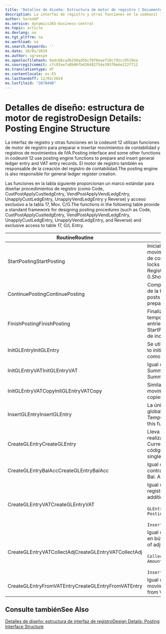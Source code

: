 ```yaml
---
title: 'Detalles de diseño: Estructura de motor de registro | Documentos de Microsoft'
description: La interfaz de registro y otras funciones en la codeunit 12 utilizan funciones de motor de registro para preparar e insertar movimientos de contabilidad y registros de movimientos de IVA. El motor de registro también es responsable de la creación del registro de contabilidad.
author: SorenGP
ms.service: dynamics365-business-central
ms.topic: article
ms.devlang: na
ms.tgt_pltfrm: na
ms.workload: na
ms.search.keywords: ''
ms.date: 10/01/2019
ms.author: sgroespe
ms.openlocfilehash: 0adc68cadb250ad56cf070eaef10c791cc9519ea
ms.sourcegitcommit: cfc92eefa8b06fb426482f54e393f0e6e222f712
ms.translationtype: HT
ms.contentlocale: es-ES
ms.lasthandoff: 12/03/2019
ms.locfileid: "2878490"
---
```

# <a name="design-details-posting-engine-structure"></a><span data-ttu-id="9c62d-104">Detalles de diseño: estructura de motor de registro</span><span class="sxs-lookup"><span data-stu-id="9c62d-104">Design Details: Posting Engine Structure</span></span>
<span data-ttu-id="9c62d-105">La interfaz de registro y otras funciones en la codeunit 12 utilizan funciones de motor de registro para preparar e insertar movimientos de contabilidad y registros de movimientos de IVA.</span><span class="sxs-lookup"><span data-stu-id="9c62d-105">Posting interface and some other functions in codeunit 12 use posting engine functions to prepare and insert general ledger entry and VAT entry records.</span></span> <span data-ttu-id="9c62d-106">El motor de registro también es responsable de la creación del registro de contabilidad.</span><span class="sxs-lookup"><span data-stu-id="9c62d-106">The posting engine is also responsible for general ledger register creation.</span></span>  
  
 <span data-ttu-id="9c62d-107">Las funciones en la tabla siguiente proporcionan un marco estándar para diseñar procedimientos de registro (como Code, CustPostApplyCustledgEntry, VendPostApplyVendLedgEntry, UnapplyCustLedgEntry, UnapplyVendLedgEntry y Reverse) y acceso exclusivo a la tabla 17, Mov. C/G.</span><span class="sxs-lookup"><span data-stu-id="9c62d-107">The functions in the following table provide a standard framework for designing posting procedures (such as Code, CustPostApplyCustledgEntry, VendPostApplyVendLedgEntry, UnapplyCustLedgEntry, UnapplyVendLedgEntry, and Reverse) and exclusive access to table 17, G/L Entry.</span></span>  
  
|<span data-ttu-id="9c62d-108">Routine</span><span class="sxs-lookup"><span data-stu-id="9c62d-108">Routine</span></span>|<span data-ttu-id="9c62d-109">Description</span><span class="sxs-lookup"><span data-stu-id="9c62d-109">Description</span></span>|  
|-------------|---------------------------------------|  
|<span data-ttu-id="9c62d-110">StartPosting</span><span class="sxs-lookup"><span data-stu-id="9c62d-110">StartPosting</span></span>|<span data-ttu-id="9c62d-111">Inicializa el búfer de registro TempGLEntryBuf, bloquea las tablas de movimientos de contabilidad y de IVA e inicializa el periodo contable, el registro de contabilidad y el tipo de cambio.</span><span class="sxs-lookup"><span data-stu-id="9c62d-111">Initializes posting buffer TempGLEntryBuf, locks G/L Entry and VAT Entry tables, and initializes Accounting Period, G/L Register, and Exchange Rate.</span></span> <span data-ttu-id="9c62d-112">Si se le llama solo una vez, NextEntryNo es 0.</span><span class="sxs-lookup"><span data-stu-id="9c62d-112">Should be called only once, then NextEntryNo is 0.</span></span>|  
|<span data-ttu-id="9c62d-113">ContinuePosting</span><span class="sxs-lookup"><span data-stu-id="9c62d-113">ContinuePosting</span></span>|<span data-ttu-id="9c62d-114">Comprueba y registra el IVA no realizado para el incremento NextTransactionNo de la transacción anterior y prepara el registro de la línea siguiente.</span><span class="sxs-lookup"><span data-stu-id="9c62d-114">Checks and posts unrealized VAT for previous transaction increment NextTransactionNo and prepares post of next line.</span></span>|  
|<span data-ttu-id="9c62d-115">FinishPosting</span><span class="sxs-lookup"><span data-stu-id="9c62d-115">FinishPosting</span></span>|<span data-ttu-id="9c62d-116">Finaliza el registro insertando los movimientos de contabilidad desde el búfer temporal a la tabla de la base de datos.</span><span class="sxs-lookup"><span data-stu-id="9c62d-116">Completes posting by inserting G/L entries from temporary buffer into database table.</span></span> <span data-ttu-id="9c62d-117">Se utiliza siempre con StartPosting.</span><span class="sxs-lookup"><span data-stu-id="9c62d-117">Always used together with StartPosting.</span></span> <span data-ttu-id="9c62d-118">Comprueba la presencia de inconsistencias.</span><span class="sxs-lookup"><span data-stu-id="9c62d-118">Checks for inconsistencies.</span></span>|  
|<span data-ttu-id="9c62d-119">InitGLEntry</span><span class="sxs-lookup"><span data-stu-id="9c62d-119">InitGLEntry</span></span>|<span data-ttu-id="9c62d-120">Se utiliza para inicializar un nuevo movimiento de contabilidad para la línea</span><span class="sxs-lookup"><span data-stu-id="9c62d-120">Used to initialize new G/L entry for Gen.</span></span> <span data-ttu-id="9c62d-121">de diario general.</span><span class="sxs-lookup"><span data-stu-id="9c62d-121">Jnl Line.</span></span> <span data-ttu-id="9c62d-122">Devuelve GLEntry como parámetro.</span><span class="sxs-lookup"><span data-stu-id="9c62d-122">Returns GLEntry as parameter.</span></span>|  
|<span data-ttu-id="9c62d-123">InitGLEntryVAT</span><span class="sxs-lookup"><span data-stu-id="9c62d-123">InitGLEntryVAT</span></span>|<span data-ttu-id="9c62d-124">Igual que InitGLEntry, pero también asigna Cta. contrapartida y SummarizeVAT.</span><span class="sxs-lookup"><span data-stu-id="9c62d-124">Same as InitGLEntry, but also assigns Bal. Account No. and SummarizeVAT.</span></span>|  
|<span data-ttu-id="9c62d-125">InitGLEntryVATCopy</span><span class="sxs-lookup"><span data-stu-id="9c62d-125">InitGLEntryVATCopy</span></span>|<span data-ttu-id="9c62d-126">Similar a InitGLEntryVAT, pero también copia datos de grupos de registro desde movimientos de IVA antes de SummarizeVAT.</span><span class="sxs-lookup"><span data-stu-id="9c62d-126">Similar to InitGLEntryVAT, but also copies posting groups data from VAT Entry before SummarizeVAT.</span></span>|  
|<span data-ttu-id="9c62d-127">InsertGLEntry</span><span class="sxs-lookup"><span data-stu-id="9c62d-127">InsertGLEntry</span></span>|<span data-ttu-id="9c62d-128">La única función que inserta el movimiento de contabilidad general en la tabla global TempGLEntryBuf.</span><span class="sxs-lookup"><span data-stu-id="9c62d-128">The only function that inserts G/L entry into global TempGLEntryBuf table.</span></span> <span data-ttu-id="9c62d-129">Utilice siempre esta función para insertar.</span><span class="sxs-lookup"><span data-stu-id="9c62d-129">Always use this function for insert.</span></span>|  
|<span data-ttu-id="9c62d-130">CreateGLEntry</span><span class="sxs-lookup"><span data-stu-id="9c62d-130">CreateGLEntry</span></span>|<span data-ttu-id="9c62d-131">Lleva a cabo una acción InitGLEntry, asigna un importe adicional de divisa y realiza una acción InsertGLEntry.</span><span class="sxs-lookup"><span data-stu-id="9c62d-131">Performs an InitGLEntry, assigns Additional Currency Amount, and then performs InsertGLEntry.</span></span> <span data-ttu-id="9c62d-132">Reemplaza varias líneas de código con una sola llamada a función.</span><span class="sxs-lookup"><span data-stu-id="9c62d-132">Replaces several lines of code with a single function call.</span></span>|  
|<span data-ttu-id="9c62d-133">CreateGLEntryBalAcc</span><span class="sxs-lookup"><span data-stu-id="9c62d-133">CreateGLEntryBalAcc</span></span>|<span data-ttu-id="9c62d-134">Igual que CreateGLEntry, pero también asigna Tipo contrapartida y Cta. contrapartida.</span><span class="sxs-lookup"><span data-stu-id="9c62d-134">Same as CreateGLEntry, but also assigns Bal. Account Type and Bal. Account No.</span></span>|  
|<span data-ttu-id="9c62d-135">CreateGLEntryVAT</span><span class="sxs-lookup"><span data-stu-id="9c62d-135">CreateGLEntryVAT</span></span>|<span data-ttu-id="9c62d-136">Igual que CreateGLEntry, pero con procesamiento adicional para grupos de registro y guardado en búfer temporal de IVA:</span><span class="sxs-lookup"><span data-stu-id="9c62d-136">Same as CreateGLEntry, but with additional processing for posting groups and saving to temporary VAT buffer:</span></span><br /><br /> `GLEntry.CopyPostingGroupsFromDtldCVBuf(DtldCVLedgEntryBuf,GenJnlLine."Gen. Posting Type");`<br /><br /> `InsertVATEntriesFromTemp(DtldCVLedgEntryBuf,GLEntry);`|  
|<span data-ttu-id="9c62d-137">CreateGLEntryVATCollectAdj</span><span class="sxs-lookup"><span data-stu-id="9c62d-137">CreateGLEntryVATCollectAdj</span></span>|<span data-ttu-id="9c62d-138">Igual que CreateGLEntry, pero con recopilación adicional de ajustes y guardado en búfer temporal de IVA:</span><span class="sxs-lookup"><span data-stu-id="9c62d-138">Same as CreateGLEntry, but with additional collection of adjustments and saving to temporary VAT buffer:</span></span><br /><br /> `CollectAdjustment(AdjAmount,GLEntry.Amount,GLEntry."Additional-Currency Amount",OriginalDateSet);`<br /><br /> `InsertVATEntriesFromTemp(DtldCVLedgEntryBuf,GLEntry);`|  
|<span data-ttu-id="9c62d-139">CreateGLEntryFromVATEntry</span><span class="sxs-lookup"><span data-stu-id="9c62d-139">CreateGLEntryFromVATEntry</span></span>|<span data-ttu-id="9c62d-140">Igual que CreateGLEntry, pero también copia grupos de registro desde movimientos de IVA.</span><span class="sxs-lookup"><span data-stu-id="9c62d-140">Same as CreateGLEntry, but also copies posting groups from VAT entry.</span></span>|  
  
## <a name="see-also"></a><span data-ttu-id="9c62d-141">Consulte también</span><span class="sxs-lookup"><span data-stu-id="9c62d-141">See Also</span></span>  
 [<span data-ttu-id="9c62d-142">Detalles de diseño: estructura de interfaz de registro</span><span class="sxs-lookup"><span data-stu-id="9c62d-142">Design Details: Posting Interface Structure</span></span>](design-details-posting-interface-structure.md)